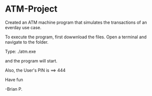 # ATM-Project
Created an ATM machine program that simulates the transactions of an everday use case.

To execute the program, first dowwnload the files.
Open a terminal and navigate to the folder.

Type:
./atm.exe

and the program will start. 


Also, the User's PIN is ==>  444


Have fun


-Brian P.

